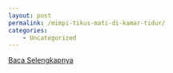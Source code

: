 ```yaml
---
layout: post
permalink: /mimpi-tikus-mati-di-kamar-tidur/
categories:
    - Uncategorized
---
```


[Baca Selengkapnya](/01)